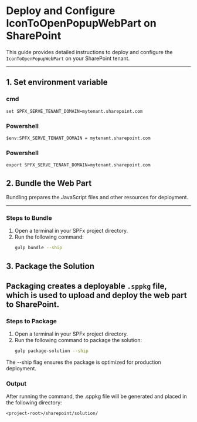 # Deploy and Configure IconToOpenPopupWebPart on SharePoint

This guide provides detailed instructions to deploy and configure the `IconToOpenPopupWebPart` on your SharePoint tenant.

---

## **1. Set environment variable**
### cmd
` set SPFX_SERVE_TENANT_DOMAIN=mytenant.sharepoint.com `

### Powershell
`$env:SPFX_SERVE_TENANT_DOMAIN = mytenant.sharepoint.com `  

### Powershell
` export SPFX_SERVE_TENANT_DOMAIN=mytenant.sharepoint.com `

## **2. Bundle the Web Part**

Bundling prepares the JavaScript files and other resources for deployment.

---

### **Steps to Bundle**

1. Open a terminal in your SPFx project directory.
2. Run the following command:
   ```bash
   gulp bundle --ship

## **3. Package the Solution**

Packaging creates a deployable `.sppkg` file, which is used to upload and deploy the web part to SharePoint.
---

### **Steps to Package**
1. Open a terminal in your SPFx project directory.
2. Run the following command to package the solution:
   ```bash
   gulp package-solution --ship
   ```
The --ship flag ensures the package is optimized for production deployment.
### Output
After running the command, the .sppkg file will be generated and placed in the following directory:
```
<project-root>/sharepoint/solution/
```